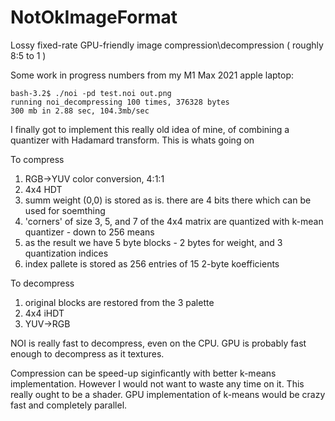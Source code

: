 # NotOkImageFormat
Lossy fixed-rate GPU-friendly image compression\decompression ( roughly 8:5 to 1 )

Some work in progress numbers from my M1 Max 2021 apple laptop:

    bash-3.2$ ./noi -pd test.noi out.png
    running noi_decompressing 100 times, 376328 bytes
    300 mb in 2.88 sec, 104.3mb/sec

I finally got to implement this really old idea of mine, of combining a quantizer with Hadamard transform.
This is whats going on

To compress

1. RGB->YUV color conversion, 4:1:1
2. 4x4 HDT
3. summ weight (0,0) is stored as is. there are 4 bits there which can be used for soemthing
4. 'corners' of size 3, 5, and 7 of the 4x4 matrix are quantized with k-mean quantizer - down to 256 means
5. as the result we have 5 byte blocks - 2 bytes for weight, and 3 quantization indices
6. index pallete is stored as 256 entries of 15 2-byte koefficients

To decompress

1. original blocks are restored from the 3 palette
2. 4x4 iHDT
3. YUV->RGB

NOI is really fast to decompress, even on the CPU. GPU is probably fast enough to decompress as it textures.

Compression can be speed-up siginficantly with better k-means implementation. However I would not want to waste any time on it. This really ought to be a shader. GPU implementation of k-means would be crazy fast and completely parallel.

